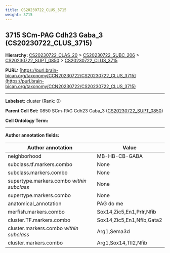 ```yaml
---
title: CS20230722_CLUS_3715
weight: 3715
---
```

## 3715 SCm-PAG Cdh23 Gaba_3 (CS20230722_CLUS_3715)
<b>Hierarchy: </b>
[CS20230722_CLAS_20](../CS20230722_CLAS_20) >
[CS20230722_SUBC_206](../CS20230722_SUBC_206) >
[CS20230722_SUPT_0850](../CS20230722_SUPT_0850) >
[CS20230722_CLUS_3715](../CS20230722_CLUS_3715)

**PURL:** [https://purl.brain-bican.org/taxonomy/CCN20230722/CS20230722_CLUS_3715](https://purl.brain-bican.org/taxonomy/CCN20230722/CS20230722_CLUS_3715)

---


**Labelset:** cluster (Rank: 0)

**Parent Cell Set:** 0850 SCm-PAG Cdh23 Gaba_3 ([CS20230722_SUPT_0850](../CS20230722_SUPT_0850))



**Cell Ontology Term:** 

[MARKER GENES.]: #


---

[TRANSFERRED ANNOTATIONS.]: #


[AUTHOR ANNOTATION FIELDS.]: #


**Author annotation fields:**

| Author annotation | Value |
|-------------------|-------|
|neighborhood|MB-HB-CB-GABA|
|subclass.tf.markers.combo|None|
|subclass.markers.combo|None|
|supertype.markers.combo _within subclass_|None|
|supertype.markers.combo|None|
|anatomical_annotation|PAG do me|
|merfish.markers.combo|Sox14,Zic5,En1,Prlr,Nfib|
|cluster.TF.markers.combo|Sox14,Zic5,En1,Nfib,Gata2|
|cluster.markers.combo _within subclass_|Arg1,Sema3d|
|cluster.markers.combo|Arg1,Sox14,Tll2,Nfib|
